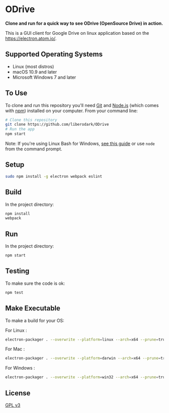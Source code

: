 # ODrive

**Clone and run for a quick way to see ODrive (OpenSource Drive) in action.**

This is a GUI client for Google Drive on linux application based on the https://electron.atom.io/.

## Supported Operating Systems

- Linux (most distros)
- macOS 10.9 and later
- Microsoft Windows 7 and later

## To Use

To clone and run this repository you'll need [Git](https://git-scm.com) and [Node.js](https://nodejs.org/en/download/) (which comes with [npm](http://npmjs.com)) installed on your computer. From your command line:

```bash
# Clone this repository
git clone https://github.com/liberodark/ODrive
# Run the app
npm start
```

Note: If you're using Linux Bash for Windows, [see this guide](https://www.howtogeek.com/261575/how-to-run-graphical-linux-desktop-applications-from-windows-10s-bash-shell/) or use `node` from the command prompt.

## Setup

```bash
sudo npm install -g electron webpack eslint
```
## Build

In the project directory:

```bash
npm install
webpack
```

## Run

In the project directory:

```bash
npm start
```

## Testing

To make sure the code is ok:

```bash
npm test
```

## Make Executable

To make a build for your OS:

For Linux :
```bash
electron-packager . --overwrite --platform=linux --arch=x64 --prune=true --out=release-builds
```
For Mac :
```bash
electron-packager . --overwrite --platform=darwin --arch=x64 --prune=true --out=release-builds
```

For Windows :
```bash
electron-packager . --overwrite --platform=win32 --arch=x64 --prune=true --out=release-builds
```

## License

[GPL v3](LICENSE.md)
